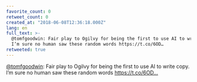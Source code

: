 ```yaml
---
favorite_count: 0
retweet_count: 0
created_at: "2018-06-08T12:36:18.000Z"
lang: en
full_text: >-
  @tomfgoodwin: Fair play to Ogilvy for being the first to use AI to write copy.
  I’m sure no human saw these random words https://t.co/6OD…
retweeted: true
---
```


[@tomfgoodwin](https://twitter.com/tomfgoodwin): Fair play to Ogilvy for being
the first to use AI to write copy. I’m sure no human saw these random words
https://t.co/6OD…
